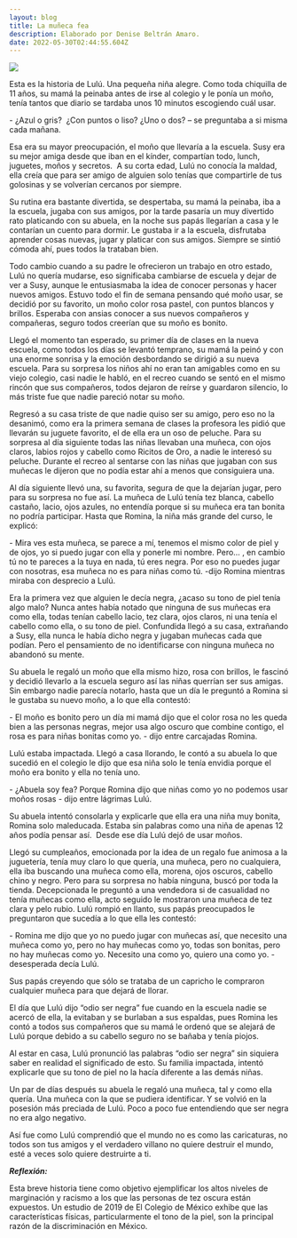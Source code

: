 ```yaml
---
layout: blog
title: La muñeca fea
description: Elaborado por Denise Beltrán Amaro.
date: 2022-05-30T02:44:55.604Z
---
```

![](https://ocdn.eu/pulscms-transforms/1/FeGk9kuTURBXy85NjllMDY2NS02MDE4LTQ1ZjAtOWRlYS1jNGE3NjI0ODlhODcuanBlZ5GTBc0DFM0BvIGhMAE)

<!--StartFragment-->

Esta es la historia de Lulú. Una pequeña niña alegre. Como toda chiquilla de 11 años, su mamá la peinaba antes de irse al colegio y le ponía un moño, tenía tantos que diario se tardaba unos 10 minutos escogiendo cuál usar.

\- ¿Azul o gris?  ¿Con puntos o liso? ¿Uno o dos? – se preguntaba a si misma cada mañana.

Esa era su mayor preocupación, el moño que llevaría a la escuela. Susy era su mejor amiga desde que iban en el kínder, compartían todo, lunch, juguetes, moños y secretos.  A su corta edad, Lulú no conocía la maldad, ella creía que para ser amigo de alguien solo tenías que compartirle de tus golosinas y se volverían cercanos por siempre.

Su rutina era bastante divertida, se despertaba, su mamá la peinaba, iba a la escuela, jugaba con sus amigos, por la tarde pasaría un muy divertido rato platicando con su abuela, en la noche sus papás llegarían a casa y le contarían un cuento para dormir. Le gustaba ir a la escuela, disfrutaba aprender cosas nuevas, jugar y platicar con sus amigos. Siempre se sintió cómoda ahí, pues todos la trataban bien.

Todo cambio cuando a su padre le ofrecieron un trabajo en otro estado, Lulú no quería mudarse, eso significaba cambiarse de escuela y dejar de ver a Susy, aunque le entusiasmaba la idea de conocer personas y hacer nuevos amigos. Estuvo todo el fin de semana pensando qué moño usar, se decidió por su favorito, un moño color rosa pastel, con puntos blancos y brillos. Esperaba con ansias conocer a sus nuevos compañeros y compañeras, seguro todos creerían que su moño es bonito. 

Llegó el momento tan esperado, su primer día de clases en la nueva escuela, como todos los días se levantó temprano, su mamá la peinó y con una enorme sonrisa y la emoción desbordando se dirigió a su nueva escuela. Para su sorpresa los niños ahí no eran tan amigables como en su viejo colegio, casi nadie le habló, en el recreo cuando se sentó en el mismo rincón que sus compañeros, todos dejaron de reírse y guardaron silencio, lo más triste fue que nadie pareció notar su moño. 

Regresó a su casa triste de que nadie quiso ser su amigo, pero eso no la desanimó, como era la primera semana de clases la profesora les pidió que llevarán su juguete favorito, el de ella era un oso de peluche. Para su sorpresa al día siguiente todas las niñas llevaban una muñeca, con ojos claros, labios rojos y cabello como Ricitos de Oro, a nadie le interesó su peluche. Durante el recreo al sentarse con las niñas que jugaban con sus muñecas le dijeron que no podía estar ahí a menos que consiguiera una. 

Al día siguiente llevó una, su favorita, segura de que la dejarían jugar, pero para su sorpresa no fue así. La muñeca de Lulú tenía tez blanca, cabello castaño, lacio, ojos azules, no entendía porque si su muñeca era tan bonita no podría participar. Hasta que Romina, la niña más grande del curso, le explicó:

\- Mira ves esta muñeca, se parece a mí, tenemos el mismo color de piel y de ojos, yo si puedo jugar con ella y ponerle mi nombre. Pero… , en cambio tú no te pareces a la tuya en nada, tú eres negra. Por eso no puedes jugar con nosotras, esa muñeca no es para niñas como tú. -dijo Romina mientras miraba con desprecio a Lulú.

Era la primera vez que alguien le decía negra, ¿acaso su tono de piel tenía algo malo? Nunca antes había notado que ninguna de sus muñecas era como ella, todas tenían cabello lacio, tez clara, ojos claros, ni una tenía el cabello como ella, o su tono de piel. Confundida llegó a su casa, extrañando a Susy, ella nunca le había dicho negra y jugaban muñecas cada que podían. Pero el pensamiento de no identificarse con ninguna muñeca no abandonó su mente.

Su abuela le regaló un moño que ella mismo hizo, rosa con brillos, le fascinó y decidió llevarlo a la escuela seguro así las niñas querrían ser sus amigas. Sin embargo nadie parecía notarlo, hasta que un día le preguntó a Romina si le gustaba su nuevo moño, a lo que ella contestó:

\- El moño es bonito pero un día mi mamá dijo que el color rosa no les queda bien a las personas negras, mejor usa algo oscuro que combine contigo, el rosa es para niñas bonitas como yo. - dijo entre carcajadas Romina.

Lulú estaba impactada. Llegó a casa llorando, le contó a su abuela lo que sucedió en el colegio le dijo que esa niña solo le tenía envidia porque el moño era bonito y ella no tenía uno. 

\- ¿Abuela soy fea? Porque Romina dijo que niñas como yo no podemos usar moños rosas - dijo entre lágrimas Lulú.

Su abuela intentó consolarla y explicarle que ella era una niña muy bonita, Romina solo maleducada. Estaba sin palabras como una niña de apenas 12 años podía pensar así.  Desde ese día Lulú dejó de usar moños.

Llegó su cumpleaños, emocionada por la idea de un regalo fue animosa a la juguetería, tenía muy claro lo que quería, una muñeca, pero no cualquiera, ella iba buscando una muñeca como ella, morena, ojos oscuros, cabello chino y negro. Pero para su sorpresa no había ninguna, buscó por toda la tienda. Decepcionada le preguntó a una vendedora si de casualidad no tenía muñecas como ella, acto seguido le mostraron una muñeca de tez clara y pelo rubio. Lulú rompió en llanto, sus papás preocupados le preguntaron que sucedía a lo que ella les contestó:

\- Romina me dijo que yo no puedo jugar con muñecas así, que necesito una muñeca como yo, pero no hay muñecas como yo, todas son bonitas, pero no hay muñecas como yo. Necesito una como yo, quiero una como yo. - desesperada decía Lulú.

Sus papás creyendo que sólo se trataba de un capricho le compraron cualquier muñeca para que dejará de llorar.

El día que Lulú dijo “odio ser negra” fue cuando en la escuela nadie se acercó de ella, la evitaban y se burlaban a sus espaldas, pues Romina les contó a todos sus compañeros que su mamá le ordenó que se alejará de Lulú porque debido a su cabello seguro no se bañaba y tenía piojos. 

Al estar en casa, Lulú pronunció las palabras “odio ser negra” sin siquiera saber en realidad el significado de esto. Su familia impactada, intentó explicarle que su tono de piel no la hacía diferente a las demás niñas.

Un par de días después su abuela le regaló una muñeca, tal y como ella quería. Una muñeca con la que se pudiera identificar. Y se volvió en la posesión más preciada de Lulú. Poco a poco fue entendiendo que ser negra no era algo negativo. 

Así fue como Lulú comprendió que el mundo no es como las caricaturas, no todos son tus amigos y el verdadero villano no quiere destruir el mundo, esté a veces solo quiere destruirte a ti. 



***Reflexión:***

Esta breve historia tiene como objetivo ejemplificar los altos niveles de marginación y racismo a los que las personas de tez oscura están expuestos. Un estudio de 2019 de El Colegio de México exhibe que las características físicas, particularmente el tono de la piel, son la principal razón de la discriminación en México. 



<!--EndFragment-->
